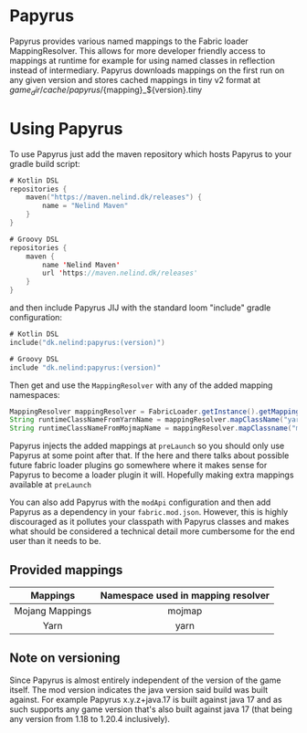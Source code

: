 Papyrus
=======

Papyrus provides various named mappings to the Fabric loader MappingResolver. This allows for more developer friendly
access to mappings at runtime for example for using named classes in reflection instead of intermediary.
Papyrus downloads mappings on the first run on any given version and stores cached mappings in tiny v2 format at
${game_dir}/cache/papyrus/${mapping}_${version}.tiny

# Using Papyrus
To use Papyrus just add the maven repository which hosts Papyrus to your gradle build script:
``` kotlin
# Kotlin DSL
repositories {
    maven("https://maven.nelind.dk/releases") {
        name = "Nelind Maven"
    }
}

# Groovy DSL
repositories {
    maven {
        name 'Nelind Maven'
        url 'https://maven.nelind.dk/releases'
    }
}
```
and then include Papyrus JIJ with the standard loom "include" gradle configuration:
``` kotlin
# Kotlin DSL
include("dk.nelind:papyrus:(version)")

# Groovy DSL
include "dk.nelind:papyrus:(version)"
```

Then get and use the `MappingResolver` with any of the added mapping namespaces:
```java
MappingResolver mappingResolver = FabricLoader.getInstance().getMappingResolver();
String runtimeClassNameFromYarnName = mappingResolver.mapClassName("yarn", yarnClassName);
String runtimeClassNameFromMojmapName = mappingResolver.mapClassname("mojmap", mojmapClassName);
```
Papyrus injects the added mappings at `preLaunch` so you should only use Papyrus at some point after that.
If the here and there talks about possible future fabric loader plugins go somewhere where it makes sense for
Papyrus to become a loader plugin it will. Hopefully making extra mappings available at `preLaunch`

You can also add Papyrus with the `modApi` configuration and then add Papyrus as a dependency in your `fabric.mod.json`.
However, this is highly discouraged as it pollutes your classpath with Papyrus classes and makes what should be
considered a technical detail more cumbersome for the end user than it needs to be.

## Provided mappings

|    Mappings     | Namespace used in mapping resolver |
|:---------------:|:----------------------------------:|
| Mojang Mappings |               mojmap               |
|      Yarn       |                yarn                |

## Note on versioning
Since Papyrus is almost entirely independent of the version of the game itself. The mod version indicates the java
version said build was built against. For example Papyrus x.y.z+java.17 is built against java 17 and as such supports
any game version that's also built against java 17 (that being any version from 1.18 to 1.20.4 inclusively).
